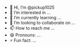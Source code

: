 - 👋 Hi, I’m @pickup1025
- 👀 I’m interested in ...
- 🌱 I’m currently learning ...
- 💞️ I’m looking to collaborate on ...
- 📫 How to reach me ...
- 😄 Pronouns: ...
- ⚡ Fun fact: ...

<!---
pickup1025/pickup1025 is a ✨ special ✨ repository because its `README.md` (this file) appears on your GitHub profile.
You can click the Preview link to take a look at your changes.
--->
